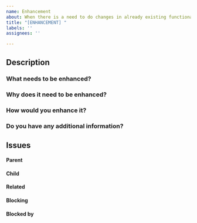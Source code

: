 ```yaml
---
name: Enhancement
about: When there is a need to do changes in already existing functionality in code
title: "[ENHANCEMENT] "
labels: ''
assignees: ''

---
```


## Description

### What needs to be enhanced?



### Why does it need to be enhanced?



### How would you enhance it?



### Do you have any additional information?
<!-- If you have anything else related to the issue, please provide. -->



##  Issues
<!--
If it is possible, link issues via task lists sorted by issue numbers like:

- [ ] #1 [BUG] X is not working
- [ ] #2 [DESIGN] Design for X
-->

#### Parent



#### Child



#### Related



#### Blocking
<!-- This issue is blocking other issues. Once this issue is done, we can work on the other issues. -->



#### Blocked by
<!-- This issue is blocked by other issues. Once the other issues are done, we can work on this issue. -->
